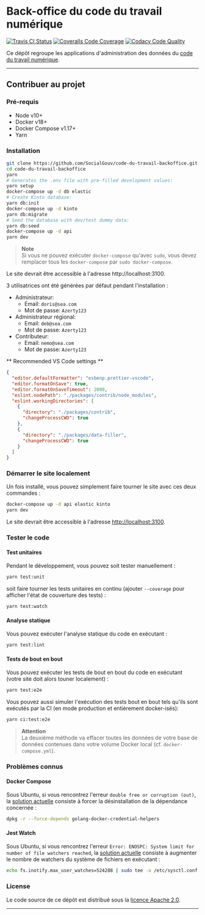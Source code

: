 # Back-office du code du travail numérique

[![Travis CI Status][img-travis]][link-travis]
[![Coveralls Code Coverage][img-coveralls]][link-coveralls]
[![Codacy Code Quality][img-codacy]][link-codacy]

Ce dépôt regroupe les applications d'administration des données du [code du travail
numérique][link-cdtn].

---

## Contribuer au projet

### Pré-requis

- Node v10+
- Docker v18+
- Docker Compose v1.17+
- Yarn

### Installation

```bash
git clone https://github.com/SocialGouv/code-du-travail-backoffice.git
cd code-du-travail-backoffice
yarn
# Generates the .env file with pre-filled development values:
yarn setup
docker-compose up -d db elastic
# Create Kinto database:
yarn db:init
docker-compose up -d kinto
yarn db:migrate
# Seed the database with dev/test dummy data:
yarn db:seed
docker-compose up -d api
yarn dev
```

> **Note**<br> Si vous ne pouvez exécuter `docker-compose` qu'avec `sudo`, vous devez remplacer tous
> les `docker-compose` par `sudo docker-compose`.

Le site devrait être accessible à l'adresse http://localhost:3100.

3 utilisatrices ont été générées par défaut pendant l'installation :

- Administrateur:
  - Email: `doris@sea.com`
  - Mot de passe: `Azerty123`
- Administrateur régional:
  - Email: `deb@sea.com`
  - Mot de passe: `Azerty123`
- Contributeur:
  - Email: `nemo@sea.com`
  - Mot de passe: `Azerty123`

** Recommended VS Code settings **

```json
{
  "editor.defaultFormatter": "esbenp.prettier-vscode",
  "editor.formatOnSave": true,
  "editor.formatOnSaveTimeout": 2000,
  "eslint.nodePath": "./packages/contrib/node_modules",
  "eslint.workingDirectories": [
    {
      "directory": "./packages/contrib",
      "changeProcessCWD": true
    },
    {
      "directory": "./packages/data-filler",
      "changeProcessCWD": true
    }
  ]
}
```

### Démarrer le site localement

Un fois installé, vous pouvez simplement faire tourner le site avec ces deux commandes :

```bash
docker-compose up -d api elastic kinto
yarn dev
```

Le site devrait être accessible à l'adresse [http://localhost:3100](http://localhost:3100).

### Tester le code

#### Test unitaires

Pendant le développement, vous pouvez soit tester manuellement :

```bash
yarn test:unit
```

soit faire tourner les tests unitaires en continu (ajouter `--coverage` pour afficher l'état de
couverture des tests) :

```bash
yarn test:watch
```

#### Analyse statique

Vous pouvez exécuter l'analyse statique du code en exécutant :

```bash
yarn test:lint
```

#### Tests de bout en bout

Vous pouvez exécuter les tests de bout en bout du code en exécutant (votre site doit alors touner
localement) :

```bash
yarn test:e2e
```

Vous pouvez aussi simuler l'exécution des tests bout en bout tels qu'ils sont exécutés par la CI (en
mode production et entièrement docker-isés):

```bash
yarn ci:test:e2e
```

> **Attention**<br> La deuxième méthode va effacer toutes les données de votre base de données
> contenues dans votre volume Docker local (cf. `docker-compose.yml`).

### Problèmes connus

#### Docker Compose

Sous Ubuntu, si vous rencontrez l'erreur `double free or corruption (out)`, la [solution
actuelle][link-issue-1] consiste à forcer la désinstallation de la dépendance concernée :

```bash
dpkg -r --force-depends golang-docker-credential-helpers
```

#### Jest Watch

Sous Ubuntu, si vous rencontrez l'erreur
`Error: ENOSPC: System limit for number of file watchers reached`, la [solution
actuelle][link-issue-2] consiste à augmenter le nombre de watchers du système de fichiers en
exécutant :

```bash
echo fs.inotify.max_user_watches=524288 | sudo tee -a /etc/sysctl.conf && sudo sysctl -p
```

### License

Le code source de ce dépôt est distribué sous la [licence Apache 2.0][link-license].

---

[img-codacy]:
  https://img.shields.io/codacy/grade/4c5aebc238b94d3795371b49fa6041de.svg?style=flat-square
[img-coveralls]:
  https://img.shields.io/coveralls/github/SocialGouv/code-du-travail-backoffice?style=flat-square
[img-travis]:
  https://img.shields.io/travis/SocialGouv/code-du-travail-backoffice/dev.svg?style=flat-square
[link-cdtn]: https://codedutravail.num.social.gouv.fr
[link-codacy]: https://app.codacy.com/project/SocialGouv/code-du-travail-backoffice/dashboard
[link-coveralls]: https://coveralls.io/github/SocialGouv/code-du-travail-backoffice
[link-issue-1]:
  https://github.com/docker/docker-credential-helpers/issues/103#issuecomment-421822269
[link-issue-2]: https://github.com/facebook/jest/issues/3254#issuecomment-297214395
[link-license]: https://github.com/SocialGouv/code-du-travail-backoffice/blob/master/LICENSE
[link-travis]: https://travis-ci.com/SocialGouv/code-du-travail-backoffice
